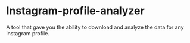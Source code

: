 # Instagram-profile-analyzer
A tool that gave you the ability to download and analyze the data for any instagram profile. 
